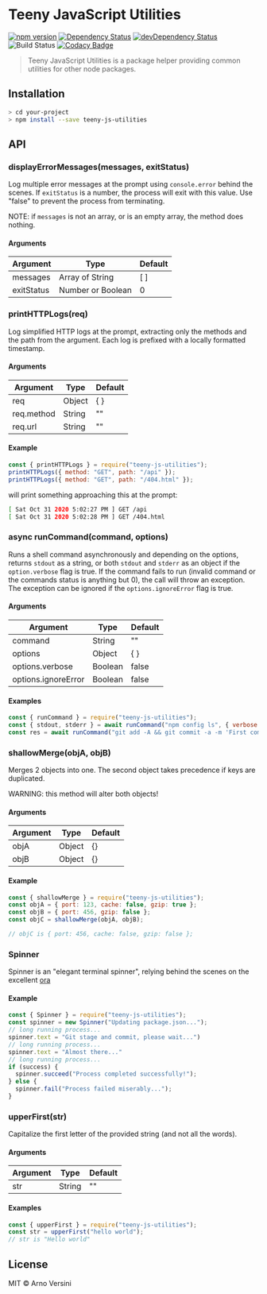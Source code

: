 # Teeny JavaScript Utilities

[![npm version](https://badge.fury.io/js/teeny-js-utilities.svg)](https://badge.fury.io/js/teeny-js-utilities)
<a href="https://david-dm.org/aversini/teeny-js-utilities"><img src="https://david-dm.org/aversini/teeny-js-utilities.svg" alt="Dependency Status"></a>
<a href="https://david-dm.org/aversini/teeny-js-utilities/?type=dev"><img src="https://david-dm.org/aversini/teeny-js-utilities/dev-status.svg" alt="devDependency Status"></a> ![Build Status](https://github.com/aversini/teeny-js-utilities/workflows/coverage/badge.svg) [![Codacy Badge](https://api.codacy.com/project/badge/Grade/150b9c96510247b7917a6be9510e3395)](https://app.codacy.com/gh/aversini/teeny-js-utilities?utm_source=github.com&utm_medium=referral&utm_content=aversini/teeny-js-utilities&utm_campaign=Badge_Grade)

> Teeny JavaScript Utilities is a package helper providing common utilities for other node packages.

## Installation

```sh
> cd your-project
> npm install --save teeny-js-utilities
```

## API

### displayErrorMessages(messages, exitStatus)

Log multiple error messages at the prompt using `console.error` behind the scenes. If `exitStatus` is a number, the process will exit with this value. Use "false" to prevent the process from terminating.

NOTE: if `messages` is not an array, or is an empty array, the method does nothing.

#### Arguments

| Argument   | Type              | Default |
| ---------- | ----------------- | ------- |
| messages   | Array of String   | [ ]     |
| exitStatus | Number or Boolean | 0       |

### printHTTPLogs(req)

Log simplified HTTP logs at the prompt, extracting only the methods and the path from the argument. Each log is prefixed with a locally formatted timestamp.

#### Arguments

| Argument   | Type   | Default |
| ---------- | ------ | ------- |
| req        | Object | { }     |
| req.method | String | ""      |
| req.url    | String | ""      |

#### Example

```js
const { printHTTPLogs } = require("teeny-js-utilities");
printHTTPLogs({ method: "GET", path: "/api" });
printHTTPLogs({ method: "GET", path: "/404.html" });
```

will print something approaching this at the prompt:

```sh
[ Sat Oct 31 2020 5:02:27 PM ] GET /api
[ Sat Oct 31 2020 5:02:28 PM ] GET /404.html
```

### async runCommand(command, options)

Runs a shell command asynchronously and depending on the options, returns `stdout` as a string, or both `stdout` and `stderr` as an object if the `option.verbose` flag is true.
If the command fails to run (invalid command or the commands status is anything but 0), the call will throw an exception. The exception can be ignored if the `options.ignoreError` flag is true.

#### Arguments

| Argument            | Type    | Default |
| ------------------- | ------- | ------- |
| command             | String  | ""      |
| options             | Object  | { }     |
| options.verbose     | Boolean | false   |
| options.ignoreError | Boolean | false   |

#### Examples

```js
const { runCommand } = require("teeny-js-utilities");
const { stdout, stderr } = await runCommand("npm config ls", { verbose: true });
const res = await runCommand("git add -A && git commit -a -m 'First commit'");
```

### shallowMerge(objA, objB)

Merges 2 objects into one. The second object takes precedence if keys are duplicated.

WARNING: this method will alter both objects!

#### Arguments

| Argument | Type   | Default |
| -------- | ------ | ------- |
| objA     | Object | {}      |
| objB     | Object | {}      |

#### Example

```js
const { shallowMerge } = require("teeny-js-utilities");
const objA = { port: 123, cache: false, gzip: true };
const objB = { port: 456, gzip: false };
const objC = shallowMerge(objA, objB);

// objC is { port: 456, cache: false, gzip: false };
```

### Spinner

Spinner is an "elegant terminal spinner", relying behind the scenes on the excellent [ora](https://github.com/sindresorhus/ora)

#### Example

```js
const { Spinner } = require("teeny-js-utilities");
const spinner = new Spinner("Updating package.json...");
// long running process...
spinner.text = "Git stage and commit, please wait...")
// long running process...
spinner.text = "Almost there..."
// long running process...
if (success) {
  spinner.succeed("Process completed successfully!");
} else {
  spinner.fail("Process failed miserably...");
}
```

### upperFirst(str)

Capitalize the first letter of the provided string (and not all the words).

#### Arguments

| Argument | Type   | Default |
| -------- | ------ | ------- |
| str      | String | ""      |

#### Examples

```js
const { upperFirst } = require("teeny-js-utilities");
const str = upperFirst("hello world");
// str is "Hello world"
```

## License

MIT © Arno Versini
